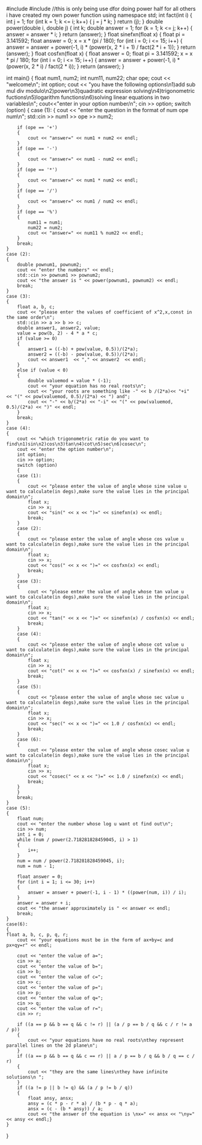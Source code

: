 #include <iostream>
#include <cmath>
//this is only being use dfor doing power half for all  others i have created my own power function
using namespace std;
int fact(int i)
{
    int j = 1;
    for (int k = 1; k <= i; k++)
    {
        j = j * k;
    }
    return (j);
}
double power(double i, double j)
{
    int k;
    double answer = 1;
    for (k = 1; k <= j; k++)
    {
        answer = answer * i;
    }
    return (answer);
}
float sinefxn(float x)
{
    float pi = 3.141592;
    float answer = 0;
    x = x * (pi / 180);
    for (int i = 0; i <= 15; i++)
    {
        answer = answer + power(-1, i) * (power(x, 2 * i + 1) / fact(2 * i + 1));
    }
    return (answer);
}
float cosfxn(float x)
{
    float answer = 0;
    float pi = 3.141592;
    x = x * pi / 180;
    for (int i = 0; i <= 15; i++)
    {
        answer = answer + power(-1, i) * (power(x, 2 * i) / fact(2 * i));
    }
    return (answer);
}

int main()
{
    float num1, num2;
    int num11, num22;
    char ope;
    cout << "welcome\n";
    int option;
    cout << "you have the following options\n1)add sub mul div modulo\n2)power\n3)quadratic expression solving\n4)trigonometric fuctions\n5)logarithm functions\n6)solving linear equations in two variables\n";
    cout<<"enter in your option number/n";
    cin >> option;
    switch (option)
    {
    case (1):
    {
        cout << "enter the question in the format of num ope num\n";
        std::cin >> num1 >> ope >> num2;

        if (ope == '+')
        {
            cout << "answer=" << num1 + num2 << endl;
        }
        if (ope == '-')
        {
            cout << "answer=" << num1 - num2 << endl;
        }
        if (ope == '*')
        {
            cout << "answer=" << num1 * num2 << endl;
        }
        if (ope == '/')
        {
            cout << "answer=" << num1 / num2 << endl;
        }
        if (ope == '%')
        {
            num11 = num1;
            num22 = num2;
            cout << "answer=" << num11 % num22 << endl;
        }
        break;
    }
    case (2):
    {
        double pownum1, pownum2;
        cout << "enter the numbers" << endl;
        std::cin >> pownum1 >> pownum2;
        cout << "the answer is " << power(pownum1, pownum2) << endl;
        break;
    }
    case (3):
    {
        float a, b, c;
        cout << "please enter the values of coefficient of x^2,x,const in the same order\n";
        std::cin >> a >> b >> c;
        double answer1, answer2, value;
        value = pow(b, 2) - 4 * a * c;
        if (value >= 0)
        {
            answer1 = ((-b) + pow(value, 0.5))/(2*a);
            answer2 = ((-b) - pow(value, 0.5))/(2*a);
            cout << answer1  << "," << answer2  << endl;
        }
        else if (value < 0)
        {
            double valuemod = value * (-1);
            cout << "your equation has no real roots\n";
            cout << "your roots are something like -" << b /(2*a)<< "+i" << "(" << pow(valuemod, 0.5)/(2*a) << ") and";
            cout << "-" << b/(2*a) << "-i" << "(" << pow(valuemod, 0.5)/(2*a) << ")" << endl;
        }
        break;
    }
    case (4):
    {
        cout << "which trigonometric ratio do you want to find\n1)sin\n2)cos\n3)tan\n4)cot\n5)sec\n6)cosec\n";
        cout << "enter the option number\n";
        int option;
        cin >> option;
        switch (option)
        {
        case (1):
        {
            cout << "please enter the value of angle whose sine value u want to calculate(in degs),make sure the value lies in the principal domain\n";
            float x;
            cin >> x;
            cout << "sin(" << x << ")=" << sinefxn(x) << endl;
            break;
        }
        case (2):
        {
            cout << "please enter the value of angle whose cos value u want to calculate(in degs),make sure the value lies in the principal domain\n";
            float x;
            cin >> x;
            cout << "cos(" << x << ")=" << cosfxn(x) << endl;
            break;
        }
        case (3):
        {
            cout << "please enter the value of angle whose tan value u want to calculate(in degs),make sure the value lies in the principal domain\n";
            float x;
            cin >> x;
            cout << "tan(" << x << ")=" << sinefxn(x) / cosfxn(x) << endl;
            break;
        }
        case (4):
        {
            cout << "please enter the value of angle whose cot value u want to calculate(in degs),make sure the value lies in the principal domain\n";
            float x;
            cin >> x;
            cout << "cot(" << x << ")=" << cosfxn(x) / sinefxn(x) << endl;
            break;
        }
        case (5):
        {
            cout << "please enter the value of angle whose sec value u want to calculate(in degs),make sure the value lies in the principal domain\n";
            float x;
            cin >> x;
            cout << "sec(" << x << ")=" << 1.0 / cosfxn(x) << endl;
            break;
        }
        case (6):
        {
            cout << "please enter the value of angle whose cosec value u want to calculate(in degs),make sure the value lies in the principal domain\n";
            float x;
            cin >> x;
            cout << "cosec(" << x << ")=" << 1.0 / sinefxn(x) << endl;
            break;
        }
        }
        break;
    }
    case (5):
    {
        float num;
        cout << "enter the number whose log u want ot find out\n";
        cin >> num;
        int i = 0;
        while (num / power(2.718281828459045, i) > 1)
        {
            i++;
        }
        num = num / power(2.718281828459045, i);
        num = num - 1;

        float answer = 0;
        for (int i = 1; i <= 30; i++)
        {
            answer = answer + power(-1, i - 1) * ((power(num, i)) / i);
        }
        answer = answer + i;
        cout << "the answer approximately is " << answer << endl;
        break;
    }
    case(6):
    {
    float a, b, c, p, q, r;
        cout << "your equations must be in the form of ax+by=c and px+qy=r" << endl;

        cout << "enter the value of a=";
        cin >> a;
        cout << "enter the value of b=";
        cin >> b;
        cout << "enter the value of c=";
        cin >> c;
        cout << "enter the value of p=";
        cin >> p;
        cout << "enter the value of q=";
        cin >> q;
        cout << "enter the value of r=";
        cin >> r;

        if ((a == p && b == q && c != r) || (a / p == b / q && c / r != a / p))
        {
            cout << "your equations have no real roots\nthey represent parallel lines on the 2d plane\n";
        }
        if ((a == p && b == q && c == r) || a / p == b / q && b / q == c / r)
        {
            cout << "they are the same lines\nthey have infinite solutions\n ";
        }
        if ((a != p || b != q) && (a / p != b / q))
        {
            float ansy, ansx;
            ansy = (c * p - r * a) / (b * p - q * a);
            ansx = (c - (b * ansy)) / a;
            cout << "the answer of the equation is \nx=" << ansx << "\ny=" << ansy << endl;}
    }
}
